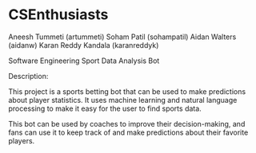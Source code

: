 # CSEnthusiasts

Aneesh Tummeti (artummeti)
Soham Patil (sohampatil)
Aidan Walters (aidanw)
Karan Reddy Kandala (karanreddyk)

Software Engineering 
Sport Data Analysis Bot

Description:

This project is a sports betting bot that can be used to make predictions about player statistics. It uses machine learning and natural language processing to make it easy for the user to find sports data.

This bot can be used by coaches to improve their decision-making, and fans can use it to keep track of and make predictions about their favorite players.
  
